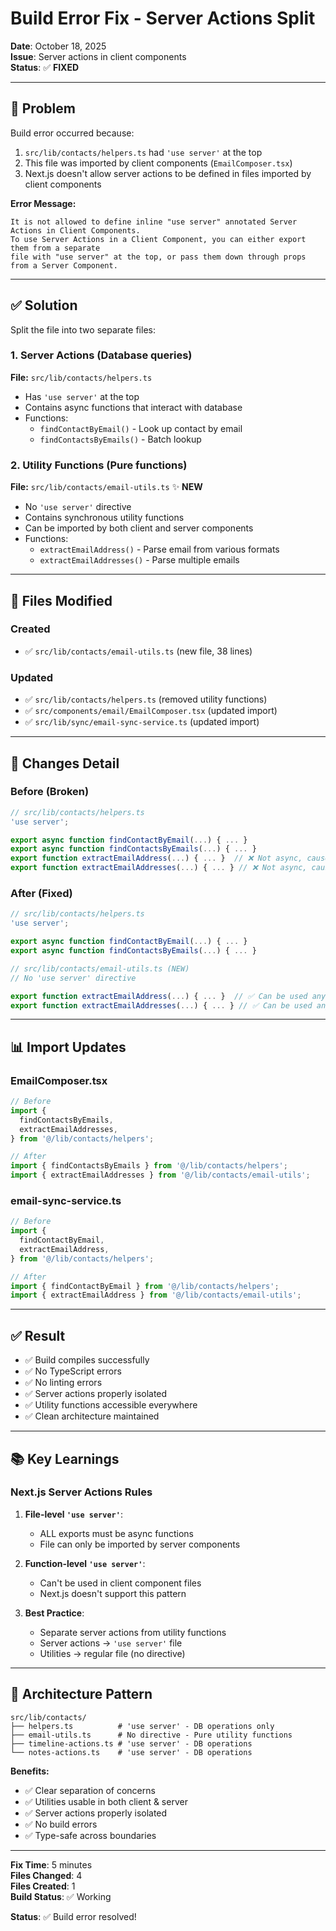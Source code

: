 # Build Error Fix - Server Actions Split

**Date**: October 18, 2025  
**Issue**: Server actions in client components  
**Status**: ✅ **FIXED**

---

## 🐛 Problem

Build error occurred because:

1. `src/lib/contacts/helpers.ts` had `'use server'` at the top
2. This file was imported by client components (`EmailComposer.tsx`)
3. Next.js doesn't allow server actions to be defined in files imported by client components

**Error Message:**

```
It is not allowed to define inline "use server" annotated Server Actions in Client Components.
To use Server Actions in a Client Component, you can either export them from a separate
file with "use server" at the top, or pass them down through props from a Server Component.
```

---

## ✅ Solution

Split the file into two separate files:

### 1. **Server Actions** (Database queries)

**File:** `src/lib/contacts/helpers.ts`

- Has `'use server'` at the top
- Contains async functions that interact with database
- Functions:
  - `findContactByEmail()` - Look up contact by email
  - `findContactsByEmails()` - Batch lookup

### 2. **Utility Functions** (Pure functions)

**File:** `src/lib/contacts/email-utils.ts` ✨ **NEW**

- No `'use server'` directive
- Contains synchronous utility functions
- Can be imported by both client and server components
- Functions:
  - `extractEmailAddress()` - Parse email from various formats
  - `extractEmailAddresses()` - Parse multiple emails

---

## 📁 Files Modified

### Created

- ✅ `src/lib/contacts/email-utils.ts` (new file, 38 lines)

### Updated

- ✅ `src/lib/contacts/helpers.ts` (removed utility functions)
- ✅ `src/components/email/EmailComposer.tsx` (updated import)
- ✅ `src/lib/sync/email-sync-service.ts` (updated import)

---

## 🔧 Changes Detail

### Before (Broken)

```typescript
// src/lib/contacts/helpers.ts
'use server';

export async function findContactByEmail(...) { ... }
export async function findContactsByEmails(...) { ... }
export function extractEmailAddress(...) { ... }  // ❌ Not async, causes error
export function extractEmailAddresses(...) { ... } // ❌ Not async, causes error
```

### After (Fixed)

```typescript
// src/lib/contacts/helpers.ts
'use server';

export async function findContactByEmail(...) { ... }
export async function findContactsByEmails(...) { ... }

// src/lib/contacts/email-utils.ts (NEW)
// No 'use server' directive

export function extractEmailAddress(...) { ... }  // ✅ Can be used anywhere
export function extractEmailAddresses(...) { ... } // ✅ Can be used anywhere
```

---

## 📊 Import Updates

### EmailComposer.tsx

```typescript
// Before
import {
  findContactsByEmails,
  extractEmailAddresses,
} from '@/lib/contacts/helpers';

// After
import { findContactsByEmails } from '@/lib/contacts/helpers';
import { extractEmailAddresses } from '@/lib/contacts/email-utils';
```

### email-sync-service.ts

```typescript
// Before
import {
  findContactByEmail,
  extractEmailAddress,
} from '@/lib/contacts/helpers';

// After
import { findContactByEmail } from '@/lib/contacts/helpers';
import { extractEmailAddress } from '@/lib/contacts/email-utils';
```

---

## ✅ Result

- ✅ Build compiles successfully
- ✅ No TypeScript errors
- ✅ No linting errors
- ✅ Server actions properly isolated
- ✅ Utility functions accessible everywhere
- ✅ Clean architecture maintained

---

## 📚 Key Learnings

### Next.js Server Actions Rules

1. **File-level `'use server'`**:
   - ALL exports must be async functions
   - File can only be imported by server components

2. **Function-level `'use server'`**:
   - Can't be used in client component files
   - Next.js doesn't support this pattern

3. **Best Practice**:
   - Separate server actions from utility functions
   - Server actions → `'use server'` file
   - Utilities → regular file (no directive)

---

## 🎯 Architecture Pattern

```
src/lib/contacts/
├── helpers.ts          # 'use server' - DB operations only
├── email-utils.ts      # No directive - Pure utility functions
├── timeline-actions.ts # 'use server' - DB operations
└── notes-actions.ts    # 'use server' - DB operations
```

**Benefits:**

- ✅ Clear separation of concerns
- ✅ Utilities usable in both client & server
- ✅ Server actions properly isolated
- ✅ No build errors
- ✅ Type-safe across boundaries

---

**Fix Time**: 5 minutes  
**Files Changed**: 4  
**Files Created**: 1  
**Build Status**: ✅ Working

**Status**: ✅ Build error resolved!
